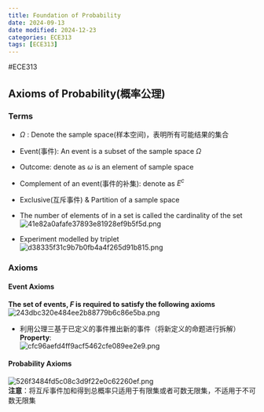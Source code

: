```yaml
---
title: Foundation of Probability
date: 2024-09-13
date modified: 2024-12-23
categories: ECE313
tags: [ECE313]
---
```


#ECE313

## Axioms of Probability(概率公理)

### Terms

- $\Omega$ : Denote the sample space(样本空间)，表明所有可能结果的集合
- Event(事件): An event is a subset of the sample space $\Omega$
- Outcome: denote as $\omega$ is an element of sample space
- Complement of an event(事件的补集): denote as $E^{c}$
- Exclusive(互斥事件) & Partition of a sample space
- The number of elements of in a set is called the cardinality of the set  
![41e82a0afafe37893e81928ef9b5f5d.png](https://s2.loli.net/2024/09/13/UyW615vwAxkNeOa.png)

- Experiment modelled by triplet  
![d38335f31c9b7b0fb4a4f265d91b815.png](https://s2.loli.net/2024/09/13/YWIN8Xb31a7je2V.png)

### Axioms

#### Event Axioms

**The set of events, $F$ is required to satisfy the following axioms**  
![243dbc320e484ee2b88779b6c86e5ba.png](https://s2.loli.net/2024/09/13/XlK6Wx8URaq5BHM.png)

- 利用公理三基于已定义的事件推出新的事件（将新定义的命题进行拆解）  
**Property**:  
![cfc96aefd4ff9acf5462cfe089ee2e9.png](https://s2.loli.net/2024/09/13/DSLI9CuPTre3X7v.png)

#### Probability Axioms

![526f3484fd5c08c3d9f22e0c62260ef.png](https://s2.loli.net/2024/09/13/DYWfwXRJQi7Sdhm.png)  
**注意**：将互斥事件加和得到总概率只适用于有限集或者可数无限集，不适用于不可数无限集